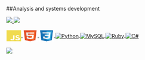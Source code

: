 ##Analysis and systems development

 <div>
   <a href="https://github.com/NNovales">
   <img height="180em" src="https://github-readme-stats.vercel.app/api?username=NNovales&show_icons=true&theme=tokyonight"/>
   <img height="180em" src="https://github-readme-stats.vercel.app/api/top-langs/?username=NNovales&layout=compact&langs_count=6&theme=tokyonight"/>
</div>
    
<div style="display: inline_block"><br>
  <img align="center" alt="Js" height="30" width="40" src="https://raw.githubusercontent.com/devicons/devicon/master/icons/javascript/javascript-plain.svg">
  <img align="center" alt="HTML" height="30" width="40" src="https://raw.githubusercontent.com/devicons/devicon/master/icons/html5/html5-original.svg">
  <img align="center" alt="CSS" height="30" width="40" src="https://raw.githubusercontent.com/devicons/devicon/master/icons/css3/css3-original.svg">
  <img align="center" alt="Python" height="30" width="40" src="https://cdn.jsdelivr.net/gh/devicons/devicon/icons/python/python-original.svg">
  <img align="center" alt="MySQL" height="50" width="60" src="https://cdn.jsdelivr.net/gh/devicons/devicon/icons/mysql/mysql-original-wordmark.svg">
  <img align="center" alt="Ruby" height="50" width="60" src="https://cdn.jsdelivr.net/gh/devicons/devicon/icons/ruby/ruby-original-wordmark.svg">
  <img align="center" alt="C#" height="50" width="60" src="https://cdn.jsdelivr.net/gh/devicons/devicon@latest/icons/csharp/csharp-original.svg">
          
</div>
 
<br>
 
<div> 
   <a href="https://www.linkedin.com/in/william-gomes-novaes-da-silva-993a6a238/" target="_blank"><img src="https://img.shields.io/badge/-LinkedIn-%230077B5?style=for-the-badge&logo=linkedin&logoColor=white" target="_blank"></a>
</div>

